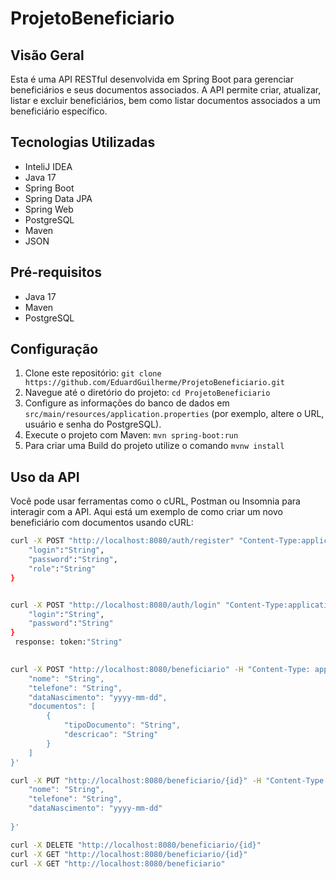 # ProjetoBeneficiario

## Visão Geral
Esta é uma API RESTful desenvolvida em Spring Boot para gerenciar beneficiários e seus documentos associados. A API permite criar, atualizar, listar e excluir beneficiários, bem como listar documentos associados a um beneficiário específico.

## Tecnologias Utilizadas
- InteliJ IDEA
- Java 17
- Spring Boot
- Spring Data JPA
- Spring Web
- PostgreSQL
- Maven
- JSON 

## Pré-requisitos
- Java 17
- Maven
- PostgreSQL 

## Configuração
1. Clone este repositório: `git clone https://github.com/EduardGuilherme/ProjetoBeneficiario.git`
2. Navegue até o diretório do projeto: `cd ProjetoBeneficiario`
3. Configure as informações do banco de dados em `src/main/resources/application.properties` (por exemplo, altere o URL, usuário e senha do PostgreSQL).
4. Execute o projeto com Maven: `mvn spring-boot:run`
5. Para criar uma Build do projeto utilize o comando `mvnw install`

## Uso da API
Você pode usar ferramentas como o cURL, Postman ou Insomnia para interagir com a API. Aqui está um exemplo de como criar um novo beneficiário com documentos usando cURL:
```bash
curl -X POST "http://localhost:8080/auth/register" "Content-Type:application/json" -d{
    "login":"String",
    "password":"String",
    "role":"String"
}


curl -X POST "http://localhost:8080/auth/login" "Content-Type:application/json" -d{
    "login":"String",
    "password":"String"
}
 response: token:"String"
 

curl -X POST "http://localhost:8080/beneficiario" -H "Content-Type: application/json" -d 'Authorization Bearer <Token>{
    "nome": "String",
    "telefone": "String",
    "dataNascimento": "yyyy-mm-dd",
    "documentos": [
        {
            "tipoDocumento": "String",
            "descricao": "String"
        }
    ]
}'

curl -X PUT "http://localhost:8080/beneficiario/{id}" -H "Content-Type: application/json" -d '{
    "nome": "String",
    "telefone": "String",
    "dataNascimento": "yyyy-mm-dd"
    
}'

curl -X DELETE "http://localhost:8080/beneficiario/{id}"
curl -X GET "http://localhost:8080/beneficiario/{id}"
curl -X GET "http://localhost:8080/beneficiario"

